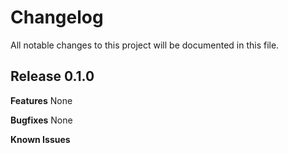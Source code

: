 # Changelog

All notable changes to this project will be documented in this file.

## Release 0.1.0

**Features**
None

**Bugfixes**
None

**Known Issues**
